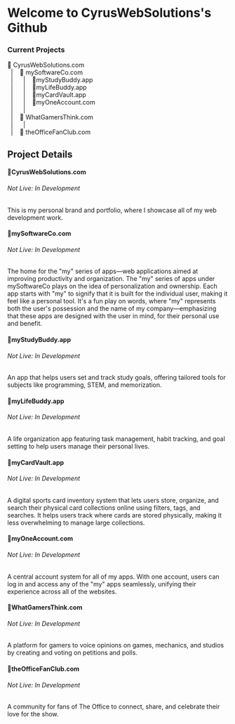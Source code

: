 <h1>Welcome to CyrusWebSolutions's Github</h1>

<h3>Current Projects</h3>

🔶 CyrusWebSolutions.com<br>
&nbsp;&nbsp;|&nbsp;&nbsp;&nbsp;&nbsp;🔶 mySoftwareCo.com<br>
&nbsp;&nbsp;|&nbsp;&nbsp;&nbsp;&nbsp;&nbsp;&nbsp;|&nbsp;&nbsp;&nbsp;&nbsp;🔸myStudyBuddy.app<br>
&nbsp;&nbsp;|&nbsp;&nbsp;&nbsp;&nbsp;&nbsp;&nbsp;|&nbsp;&nbsp;&nbsp;&nbsp;🔸myLifeBuddy.app<br>
&nbsp;&nbsp;|&nbsp;&nbsp;&nbsp;&nbsp;&nbsp;&nbsp;|&nbsp;&nbsp;&nbsp;&nbsp;🔸myCardVault.app<br>
&nbsp;&nbsp;|&nbsp;&nbsp;&nbsp;&nbsp;&nbsp;&nbsp;|&nbsp;&nbsp;&nbsp;&nbsp;🔸myOneAccount.com<br>
&nbsp;&nbsp;|&nbsp;&nbsp;&nbsp;&nbsp;&nbsp;&nbsp;|<br>
&nbsp;&nbsp;|&nbsp;&nbsp;&nbsp;&nbsp;🔶 WhatGamersThink.com<br>
&nbsp;&nbsp;|&nbsp;&nbsp;&nbsp;&nbsp;&nbsp;&nbsp;|<br>
&nbsp;&nbsp;|&nbsp;&nbsp;&nbsp;&nbsp;🔶 theOfficeFanClub.com<br>

<h2>Project Details</h2>

<h4>🔶CyrusWebSolutions.com</h4>
<h6>Not Live: In Development</h6>
This is my personal brand and portfolio, where I showcase all of my web development work.

<h4>🔶mySoftwareCo.com</h4>
<h6>Not Live: In Development</h6>
The home for the "my" series of apps—web applications aimed at improving productivity and organization. The "my" series of apps under mySoftwareCo plays on the idea of personalization and ownership. Each app starts with "my" to signify that it is built for the individual user, making it feel like a personal tool. It's a fun play on words, where "my" represents both the user's possession and the name of my company—emphasizing that these apps are designed with the user in mind, for their personal use and benefit.

<h4>🔸myStudyBuddy.app</h4>
<h6>Not Live: In Development</h6>
An app that helps users set and track study goals, offering tailored tools for subjects like programming, STEM, and memorization.

<h4>🔸myLifeBuddy.app</h4>
<h6>Not Live: In Development</h6>
A life organization app featuring task management, habit tracking, and goal setting to help users manage their personal lives.

<h4>🔸myCardVault.app</h4>
<h6>Not Live: In Development</h6>
A digital sports card inventory system that lets users store, organize, and search their physical card collections online using filters, tags, and searches. It helps users track where cards are stored physically, making it less overwhelming to manage large collections.

<h4>🔸myOneAccount.com</h4>
<h6>Not Live: In Development</h6>
A central account system for all of my apps. With one account, users can log in and access any of the "my" apps seamlessly, unifying their experience across all of the websites.

<h4>🔶WhatGamersThink.com</h4>
<h6>Not Live: In Development</h6>
A platform for gamers to voice opinions on games, mechanics, and studios by creating and voting on petitions and polls.

<h4>🔶theOfficeFanClub.com</h4>
<h6>Not Live: In Development</h6>
A community for fans of The Office to connect, share, and celebrate their love for the show.


<!--
**CyrusWebSolutions/CyrusWebSolutions** is a ✨ _special_ ✨ repository because its `README.md` (this file) appears on your GitHub profile.

Here are some ideas to get you started:

- 🔭 I’m currently working on ...
- 🌱 I’m currently learning ...
- 👯 I’m looking to collaborate on ...
- 🤔 I’m looking for help with ...
- 💬 Ask me about ...
- 📫 How to reach me: ...
- 😄 Pronouns: ...
- ⚡ Fun fact: ...
-->
